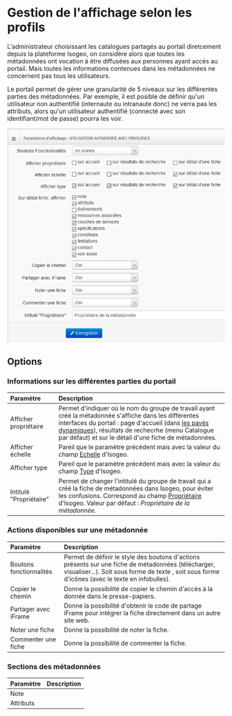 # Gestion de l'affichage selon les profils

L'administrateur choisissant les catalogues partagés au portail diretcement depuis la plateforme Isogeo, on considère alors que toutes les métadonnées ont vocation à être diffusées aux personnes ayant accès au portail. Mais toutes les informations contenues dans les métadonnées ne concernent pas tous les utilisateurs.

Le portail permet de gérer une granularité de 5 niveaux sur les différentes parties des métadonnées. Par exemple, il est posible de définir qu'un utilisateur non authentifié \(internaute ou intranaute donc\) ne verra pas les attributs, alors qu'un utilisateur authentifié \(connecté avec son identifiant/mot de passe\) pourra les voir.

![&quot;Exemple des paramètres d&apos;affichage pour le rôle &apos;Utilisateur authentifié avec privilège&apos;&quot;](/assets/back_display_advanced_user.png)

## Options

### Informations sur les différentes parties du portail

| Paramètre | Description |
| :--- | :--- |
| Afficher propriétaire | Permet d'indiquer où le nom du groupe de travail ayant créé la métadonnée s'affiche dans les différentes interfaces du portail : page d'accueil \(dans [les pavés dynamiques](/homepage/dyn-sections.md)\), résultats de rechecrhe \(menu Catalogue par défaut\) et sur le détail d'une fiche de métadonnées. |
| Afficher échelle | Pareil que le paramètre précédent mais avec la valeur du champ [Echelle](http://help.isogeo.com/fr/features/documentation/md_geography.html#echelle) d'Isogeo. |
| Afficher type | Pareil que le paramètre précédent mais avec la valeur du champ [Type](http://help.isogeo.com/fr/features/documentation/index.html#les-différents-types-de-ressources) d'Isogeo. |
| Intitulé "Propriétaire" | Permet de changer l'intitulé du groupe de travail qui a créé la fiche de métadonnées dans Isogeo, pour éviter les confusions. Correspond au champ [Propriétaire](http://help.isogeo.com/fr/start/group_switch.html#mon-compte-mes-groupes-de-travail) d'Isogeo. Valeur par défaut : _Propriétaire de la métadonnée_. |

### Actions disponibles sur une métadonnée

| Paramètre | Description |
| :--- | :--- |
| Boutons fonctionnalités | Permet de définir le style des boutons d'actions présents sur une fiche de métadonnées \(télécharger, visualiser...\). Soit sous forme de texte , soit sous forme d'icônes \(avec le texte en infobulles\). |
| Copier le chemin | Donne la possibilité de copier le chemin d'accès à la donnée dans le presse-papiers. |
| Partager avec iFrame | Donne la possibilité d'obtenir le code de partage iFrame pour intégrer la fiche directement dans un autre site web. |
| Noter une fiche | Donne la possibilité de noter la fiche. |
| Commenter une fiche | Donne la possibilité de commenter la fiche. |

### Sections des métadonnées

| Paramètre | Description |
| :--- | :--- |
| Note |  |
| Attributs |  |



